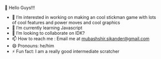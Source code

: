👋 Hello Guys!!!
- 👀 I’m interested in working on making an cool stickman game with lots of cool features and power moves and cool graphics
- 🌱 I’m currently learning Javascript
- 💞️ I’m looking to collaborate on IDK?
- 📫 How to reach me : Email me at mubashshir.sikander@gmail.com
- 😄 Pronouns: he/him
- ⚡ Fun fact: I am a really good intermediate scratcher

<!---
SuperCoder4562/SuperCoder4562 is a ✨ special ✨ repository because its `README.md` (this file) appears on your GitHub profile.
You can click the Preview link to take a look at your changes.
--->
